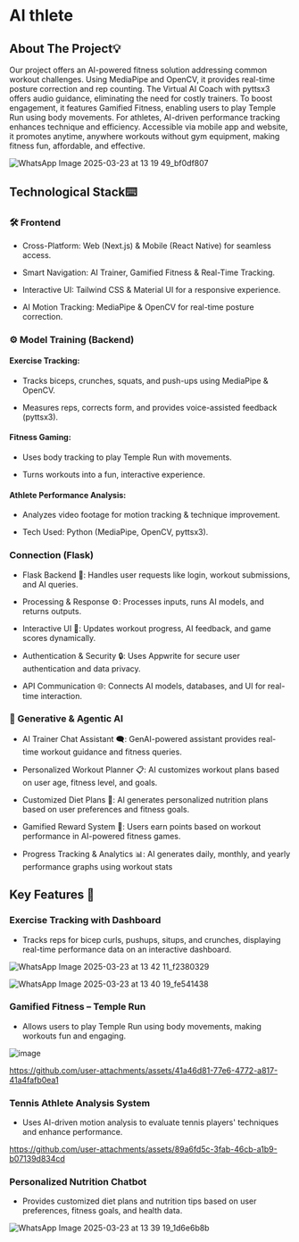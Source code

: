 # AI thlete

## About The Project💡

Our project offers an AI-powered fitness solution addressing common workout challenges. Using MediaPipe and OpenCV, it provides real-time posture correction and rep counting. The Virtual AI Coach with pyttsx3 offers audio guidance, eliminating the need for costly trainers. To boost engagement, it features Gamified Fitness, enabling users to play Temple Run using body movements. For athletes, AI-driven performance tracking enhances technique and efficiency. Accessible via mobile app and website, it promotes anytime, anywhere workouts without gym equipment, making fitness fun, affordable, and effective.

![WhatsApp Image 2025-03-23 at 13 19 49_bf0df807](https://github.com/user-attachments/assets/dcd19767-8089-41ed-a364-9be5ca65f88a)

## Technological Stack⌨️
### 🛠️ Frontend
- Cross-Platform: Web (Next.js) & Mobile (React Native) for seamless access.

- Smart Navigation: AI Trainer, Gamified Fitness & Real-Time Tracking.

- Interactive UI: Tailwind CSS & Material UI for a responsive experience.

- AI Motion Tracking: MediaPipe & OpenCV for real-time posture correction.


### ⚙️ Model Training (Backend)
#### Exercise Tracking:
- Tracks biceps, crunches, squats, and push-ups using MediaPipe & OpenCV.

- Measures reps, corrects form, and provides voice-assisted feedback (pyttsx3).

#### Fitness Gaming:

- Uses body tracking to play Temple Run with movements.

- Turns workouts into a fun, interactive experience.

#### Athlete Performance Analysis:

- Analyzes video footage for motion tracking & technique improvement.

- Tech Used: Python (MediaPipe, OpenCV, pyttsx3).

### Connection (Flask)
- Flask Backend 🔄: Handles user requests like login, workout submissions, and AI queries.

- Processing & Response ⚙️: Processes inputs, runs AI models, and returns outputs.

- Interactive UI 🎨: Updates workout progress, AI feedback, and game scores dynamically.

- Authentication & Security 🔒: Uses Appwrite for secure user authentication and data privacy.

- API Communication 🌐: Connects AI models, databases, and UI for real-time interaction.

### 🤖 Generative & Agentic AI
- AI Trainer Chat Assistant 🗨️: GenAI-powered assistant provides real-time workout guidance and fitness queries.

- Personalized Workout Planner 📋: AI customizes workout plans based on user age, fitness level, and goals.

- Customized Diet Plans 🍎: AI generates personalized nutrition plans based on user preferences and fitness goals.

- Gamified Reward System 🎯: Users earn points based on workout performance in AI-powered fitness games.

- Progress Tracking & Analytics 📊: AI generates daily, monthly, and yearly performance graphs using workout stats

## Key Features 🚀

### Exercise Tracking with Dashboard

- Tracks reps for bicep curls, pushups, situps, and crunches, displaying real-time performance data on an interactive dashboard.

![WhatsApp Image 2025-03-23 at 13 42 11_f2380329](https://github.com/user-attachments/assets/8a86bf49-bc86-4907-ac51-bfe2f3502320)



![WhatsApp Image 2025-03-23 at 13 40 19_fe541438](https://github.com/user-attachments/assets/71857a08-04ef-4df7-9748-b5b07ed299d9)



### Gamified Fitness – Temple Run

- Allows users to play Temple Run using body movements, making workouts fun and engaging.

![image](https://github.com/user-attachments/assets/6dc55c4e-5934-4833-8929-6b2b248148c2)






https://github.com/user-attachments/assets/41a46d81-77e6-4772-a817-41a4fafb0ea1




### Tennis Athlete Analysis System

- Uses AI-driven motion analysis to evaluate tennis players' techniques and enhance performance.






https://github.com/user-attachments/assets/89a6fd5c-3fab-46cb-a1b9-b07139d834cd




### Personalized Nutrition Chatbot

- Provides customized diet plans and nutrition tips based on user preferences, fitness goals, and health data.

![WhatsApp Image 2025-03-23 at 13 39 19_1d6e6b8b](https://github.com/user-attachments/assets/764eeba3-2b02-4c8a-b690-ff1d45b278f3)



